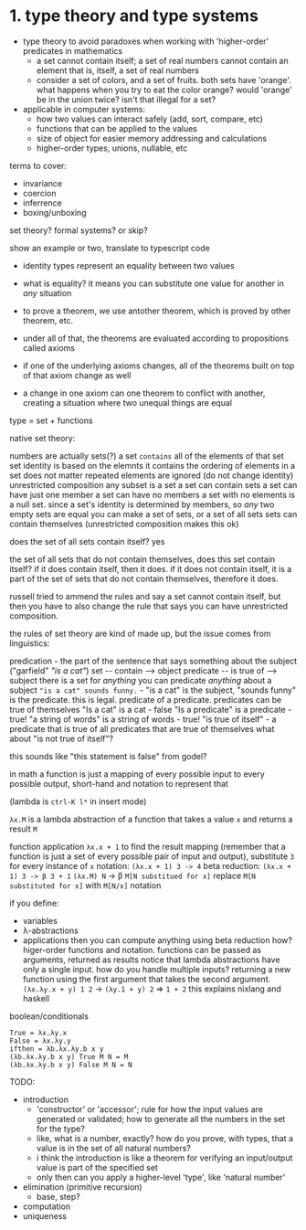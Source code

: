 
# 1. type theory and type systems

- type theory to avoid paradoxes when working with 'higher-order' predicates in mathematics
    - a set cannot contain itself; a set of real numbers cannot contain an element that is, itself, a set of real numbers
    - consider a set of colors, and a set of fruits. both sets have 'orange'. what happens when you try to eat the color orange? would 'orange' be in the union twice? isn't that illegal for a set?
- applicable in computer systems:
    - how two values can interact safely (add, sort, compare, etc)
    - functions that can be applied to the values
    - size of object for easier memory addressing and calculations
    - higher-order types, unions, nullable, etc


terms to cover:

- invariance
- coercion
- inferrence
- boxing/unboxing


set theory? formal systems? or skip?


show an example or two, translate to typescript code




- identity types represent an equality between two values
- what is equality? it means you can substitute one value for another in _any_ situation

- to prove a theorem, we use antother theorem, which is proved by other theorem, etc.
- under all of that, the theorems are evaluated according to propositions called axioms
- if one of the underlying axioms changes, all of the theorems built on top of that axiom change as well
- a change in one axiom can one theorem to conflict with another, creating a situation where two unequal things are equal


type = set + functions


native set theory:

numbers are actually sets(?)
a set `contains` all of the elements of that set
set identity is based on the elemnts it contains
the ordering of elements in a set does not matter
repeated elements are ignored (do not change identity)
unrestricted composition
any subset is a set
a set can contain sets
a set can have just one member
a set can have no members
a set with no elements is a null set.
since a set's identity is determined by members, so _any_ two empty sets are equal
you can make a set of sets, or a set of all sets
sets can contain themselves (unrestricted composition makes this ok)

does the set of all sets contain itself?
yes

the set of all sets that do not contain themselves, does this set contain itself?
if it does contain itself, then it does.
if it does not contain itself, it is a part of the set of sets that do not contain themselves, therefore it does.

russell tried to ammend the rules and say a set cannot contain itself, but then you have to also change the rule that says you can have unrestricted composition.

the rules of set theory are kind of made up, but the issue comes from linguistics:

predication - the part of the sentence that says something about the subject ("garfield" _"is a cat"_)
set -- contain --> object
predicate -- is true of --> subject
there is a set for _anything_
you can predicate _anything_ about a subject
`"is a cat" sounds funny.` - "is a cat" is the subject, "sounds funny" is the predicate. this is legal. predicate of a predicate.
predicates can be true of themselves
"Is a cat" is a cat - false
"Is a predicate" is a predicate - true!
"a string of words" is a string of words - true!
"is true of itself" - a predicate that is true of all predicates that are true of themselves
what about "is not true of itself"?

this sounds like "this statement is false" from godel?





in math a function is just a mapping of every possible input to every possible output, short-hand and notation to represent that

(lambda is `ctrl-K l*` in insert mode)

`λx.M` is a lambda abstraction of a function that takes a value `x` and returns a result `M`

function application
`λx.x + 1`
to find the result mapping (remember that a function is just a set of every possible pair of input and output),
substitute `3` for every instance of `x`
notation: `(λx.x + 1) 3 -> 4`
beta reduction: `(λx.x + 1) 3 -> β 3 + 1`
`(λx.M) N` -> β `M[N substitued for x]`
replace `M[N substituted for x]` with `M[N/x]` notation

if you define:
- variables
- λ-abstractions
- applications
then you can compute anything using beta reduction
how? higer-order functions and notation. functions can be passed as arguments, returned as results
notice that lambda abstractions have only a single input.
how do you handle multiple inputs? returning a new function using the first argument that takes the second argument.
`(λx.λy.x + y) 1 2`
->
`(λy.1 + y) 2`
=>
`1 + 2`
this explains nixlang and haskell

boolean/conditionals
```
True = λx.λy.x
False = λx.λy.y
ifthen = λb.λx.λy.b x y
(λb.λx.λy.b x y) True M N = M
(λb.λx.λy.b x y) False M N = N
```



TODO:

- introduction
    - 'constructor' or 'accessor'; rule for how the input values are generated or validated; how to generate all the numbers in the set for the type?
    - like, what is a number, exactly? how do you prove, with types, that a value is in the set of all natural numbers?
    - i think the introduction is like a theorem for verifying an input/output value is part of the specified set
    - only then can you apply a higher-level 'type', like 'natural number'
- elimination (primitive recursion)
    - base, step?
- computation
- uniqueness
